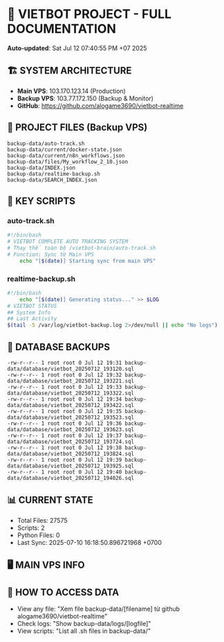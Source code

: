 # 🤖 VIETBOT PROJECT - FULL DOCUMENTATION
**Auto-updated**: Sat Jul 12 07:40:55 PM +07 2025

## 🏗️ SYSTEM ARCHITECTURE
- **Main VPS**: 103.170.123.14 (Production)
- **Backup VPS**: 103.77.172.150 (Backup & Monitor)
- **GitHub**: https://github.com/alogame3690/vietbot-realtime

## 📁 PROJECT FILES (Backup VPS)
```
backup-data/auto-track.sh
backup-data/current/docker-state.json
backup-data/current/n8n_workflows.json
backup-data/files/My_workflow_2_10.json
backup-data/INDEX.json
backup-data/realtime-backup.sh
backup-data/SEARCH_INDEX.json
```

## 🔧 KEY SCRIPTS
### auto-track.sh
```bash
#!/bin/bash
# VIETBOT COMPLETE AUTO TRACKING SYSTEM
# Thay thế toàn bộ /vietbot-brain/auto-track.sh
# Function: Sync từ Main VPS
    echo "[$(date)] Starting sync from main VPS"
```
### realtime-backup.sh
```bash
#!/bin/bash
    echo "[$(date)] Generating status..." >> $LOG
# VIETBOT STATUS
## System Info
## Last Activity
$(tail -5 /var/log/vietbot-backup.log 2>/dev/null || echo "No logs")
```

## 💾 DATABASE BACKUPS
```
-rw-r--r-- 1 root root 0 Jul 12 19:31 backup-data/database/vietbot_20250712_193120.sql
-rw-r--r-- 1 root root 0 Jul 12 19:32 backup-data/database/vietbot_20250712_193221.sql
-rw-r--r-- 1 root root 0 Jul 12 19:33 backup-data/database/vietbot_20250712_193322.sql
-rw-r--r-- 1 root root 0 Jul 12 19:34 backup-data/database/vietbot_20250712_193422.sql
-rw-r--r-- 1 root root 0 Jul 12 19:35 backup-data/database/vietbot_20250712_193523.sql
-rw-r--r-- 1 root root 0 Jul 12 19:36 backup-data/database/vietbot_20250712_193623.sql
-rw-r--r-- 1 root root 0 Jul 12 19:37 backup-data/database/vietbot_20250712_193724.sql
-rw-r--r-- 1 root root 0 Jul 12 19:38 backup-data/database/vietbot_20250712_193824.sql
-rw-r--r-- 1 root root 0 Jul 12 19:39 backup-data/database/vietbot_20250712_193925.sql
-rw-r--r-- 1 root root 0 Jul 12 19:40 backup-data/database/vietbot_20250712_194026.sql
```

## 📊 CURRENT STATE
- Total Files: 27575
- Scripts: 2
- Python Files: 0
- Last Sync: 2025-07-10 16:18:50.896721968 +0700

## 🖥️ MAIN VPS INFO


## 🚨 HOW TO ACCESS DATA
- View any file: "Xem file backup-data/[filename] từ github alogame3690/vietbot-realtime"
- Check logs: "Show backup-data/logs/[logfile]"
- View scripts: "List all .sh files in backup-data/"
